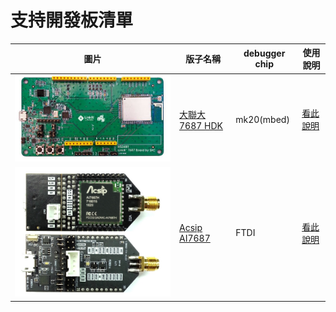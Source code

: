 # 支持開發板清單

| 圖片 | 版子名稱 | debugger chip | 使用說明 |
| -- | -- | -- | -- |
| ![](SAC7687.JPG)| [大聯大 7687 HDK](http://www.wpgholdings.com/news/detail/zhtw/program/20134) | mk20(mbed) | [看此說明](/boardlist/SAC.md) |
| ![](ascip7687.jpg)| [Acsip AI7687](http://www.acsip.com.tw/index.php?action=products-detail&fid1=13&fid2=35&fid3=35&id=103)  | FTDI | [看此說明](/boardlist/acsip.md) |
